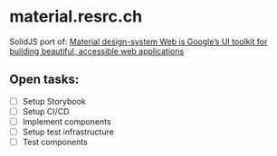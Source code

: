 # material.resrc.ch

SolidJS port of: [Material design-system Web is Google’s UI toolkit for building beautiful, accessible web applications](https://github.com/material-components/material-web)

## Open tasks:

- [ ] Setup Storybook
- [ ] Setup CI/CD
- [ ] Implement components
- [ ] Setup test infrastructure
- [ ] Test components
